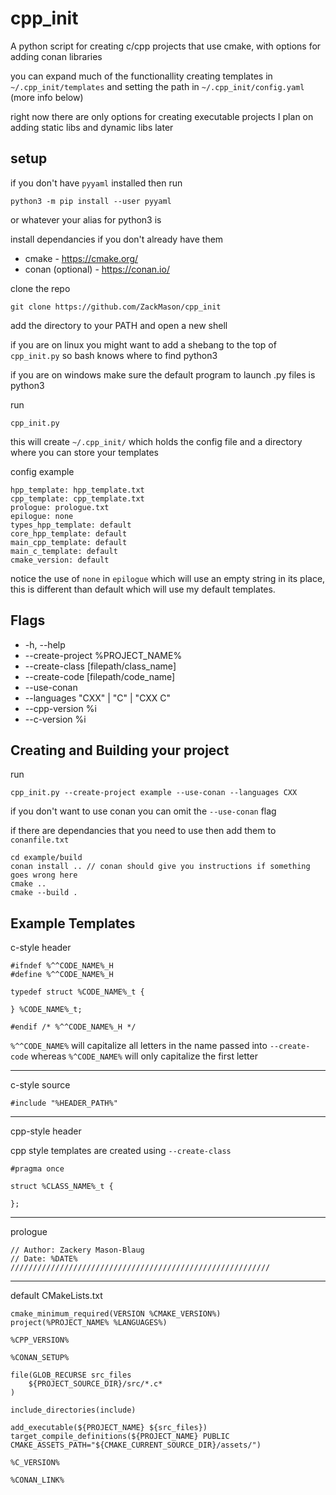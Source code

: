 # cpp_init
A python script for creating c/cpp projects that use cmake, with options for adding conan libraries

you can expand much of the functionallity creating templates in ```~/.cpp_init/templates``` and setting the path in ```~/.cpp_init/config.yaml``` (more info below)

right now there are only options for creating executable projects
I plan on adding static libs and dynamic libs later

## setup

if you don't have ```pyyaml``` installed then run
```
python3 -m pip install --user pyyaml
```
or whatever your alias for python3 is

install dependancies if you don't already have them
+ cmake - https://cmake.org/
+ conan (optional) - https://conan.io/ 

clone the repo

```
git clone https://github.com/ZackMason/cpp_init
```

add the directory to your PATH and open a new shell

if you are on linux you might want to add a shebang to the top of ```cpp_init.py``` so bash knows where to find python3 

if you are on windows make sure the default program to launch .py files is python3

run 
```
cpp_init.py
```

this will create ```~/.cpp_init/``` which holds the config file and a directory where you can store your templates

config example

```
hpp_template: hpp_template.txt
cpp_template: cpp_template.txt
prologue: prologue.txt
epilogue: none
types_hpp_template: default
core_hpp_template: default
main_cpp_template: default
main_c_template: default
cmake_version: default
```

notice the use of ```none``` in ```epilogue``` which will use an empty string in its place, this is different than default which
will use my default templates.

## Flags
+ -h, --help
+ --create-project %PROJECT_NAME%
+ --create-class [filepath/class_name]
+ --create-code [filepath/code_name]
+ --use-conan
+ --languages "CXX" | "C" | "CXX C"
+ --cpp-version %i
+ --c-version %i

## Creating and Building your project

run 
```
cpp_init.py --create-project example --use-conan --languages CXX
```
if you don't want to use conan you can omit the ```--use-conan``` flag

if there are dependancies that you need to use then add them to ```conanfile.txt```
```
cd example/build
conan install .. // conan should give you instructions if something goes wrong here
cmake ..
cmake --build .
```


## Example Templates

c-style header
```
#ifndef %^^CODE_NAME%_H
#define %^^CODE_NAME%_H

typedef struct %CODE_NAME%_t {

} %CODE_NAME%_t;

#endif /* %^^CODE_NAME%_H */
```

```%^^CODE_NAME%``` will capitalize all letters in the name passed into ```--create-code``` whereas
```%^CODE_NAME%``` will only capitalize the first letter

---

c-style source
```
#include "%HEADER_PATH%"
```

---

cpp-style header

cpp style templates are created using ```--create-class```

```
#pragma once

struct %CLASS_NAME%_t {

};
```
---

prologue
```
// Author: Zackery Mason-Blaug
// Date: %DATE%
//////////////////////////////////////////////////////////

```

---

default CMakeLists.txt
```
cmake_minimum_required(VERSION %CMAKE_VERSION%)
project(%PROJECT_NAME% %LANGUAGES%)

%CPP_VERSION%

%CONAN_SETUP%

file(GLOB_RECURSE src_files 
    ${PROJECT_SOURCE_DIR}/src/*.c*
)

include_directories(include)

add_executable(${PROJECT_NAME} ${src_files})
target_compile_definitions(${PROJECT_NAME} PUBLIC CMAKE_ASSETS_PATH="${CMAKE_CURRENT_SOURCE_DIR}/assets/")

%C_VERSION%

%CONAN_LINK%

```


